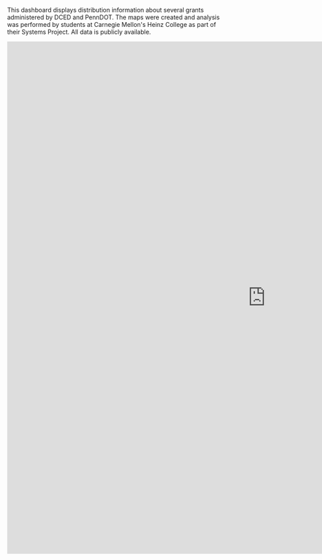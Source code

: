 This dashboard displays distribution information about several grants administered by DCED and PennDOT. The maps were created and analysis was performed by students at Carnegie Mellon's Heinz College as part of their Systems Project. All data is publicly available.

<iframe src="https://insights.arcgis.com/index.html?rsource=https%3A%2F%2Fwww.esri.com%2Fen-us%2Farcgis%2Fproducts%2Farcgis-insights%2Fsign-in#/embed/e4888fb7f27c48a79827538a7bd7da69" width="1200" height="1190" frameborder="0"></iframe>
